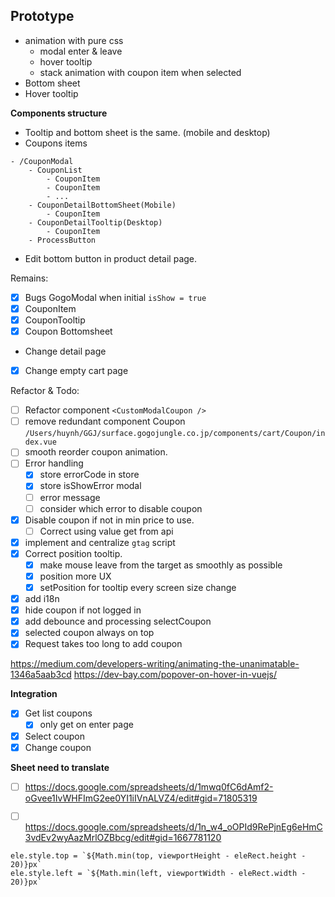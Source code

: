 

## Prototype

- animation with pure css
	- modal enter & leave
	- hover tooltip
	- stack animation with coupon item when selected
- Bottom sheet
- Hover tooltip



**Components structure**
- Tooltip and bottom sheet is the same. (mobile and desktop)
- Coupons items


```dirtree
- /CouponModal
	- CouponList
		- CouponItem
		- CouponItem
		- ...
	- CouponDetailBottomSheet(Mobile)
		- CouponItem
	- CouponDetailTooltip(Desktop)
		- CouponItem
	- ProcessButton
```


- Edit bottom button in product detail page.

Remains:
- [x] Bugs GogoModal when initial `isShow = true`
- [x] CouponItem
- [x] CouponTooltip
- [x] Coupon Bottomsheet

- Change detail page
- [x] Change empty cart page


Refactor & Todo:
- [ ] Refactor component `<CustomModalCoupon />`
- [ ] remove redundant component Coupon `/Users/huynh/GGJ/surface.gogojungle.co.jp/components/cart/Coupon/index.vue`
- [ ] smooth reorder coupon animation.
- [ ] Error handling
	- [x] store errorCode in store
	- [x] store isShowError modal
	- [ ] error message
	- [ ] consider which error to disable coupon
- [x] Disable coupon if not in min price to use.
	- [ ] Correct using value get from api
- [x] implement and centralize `gtag` script
- [x] Correct position tooltip.
	- [x] make mouse leave from the target as smoothly as possible
	- [x] position more UX
	- [x] setPosition for tooltip every screen size change
- [x] add i18n
- [x] hide coupon if not logged in
- [x] add debounce and processing selectCoupon
- [x] selected coupon always on top
- [x] Request takes too long to add coupon

https://medium.com/developers-writing/animating-the-unanimatable-1346a5aab3cd
https://dev-bay.com/popover-on-hover-in-vuejs/

**Integration**

 - [x] Get list coupons
	- [x] only get on enter page
 - [x] Select coupon
 - [x] Change coupon

**Sheet need to translate**
- [ ] https://docs.google.com/spreadsheets/d/1mwq0fC6dAmf2-oGvee1IvWHFImG2ee0YI1iIVnALVZ4/edit#gid=71805319
- [ ] https://docs.google.com/spreadsheets/d/1n_w4_oOPId9RePjnEg6eHmC3vdEv2wyAazMrlOZBbcg/edit#gid=1667781120


```tsx
ele.style.top = `${Math.min(top, viewportHeight - eleRect.height - 20)}px`  
ele.style.left = `${Math.min(left, viewportWidth - eleRect.width - 20)}px`
```